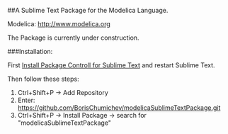 ##A Sublime Text Package for the Modelica Language. 

Modelica: http://www.modelica.org

The Package is currently under construction. 

###Installation:

First [Install Package Controll for Sublime Text](https://packagecontrol.io/installation) and restart Sublime Text.

Then follow these steps:
1. Ctrl+Shift+P -> Add Repository
1. Enter: https://github.com/BorisChumichev/modelicaSublimeTextPackage.git 
1. Ctrl+Shift+P -> Install Package -> search for "modelicaSublimeTextPackage"
